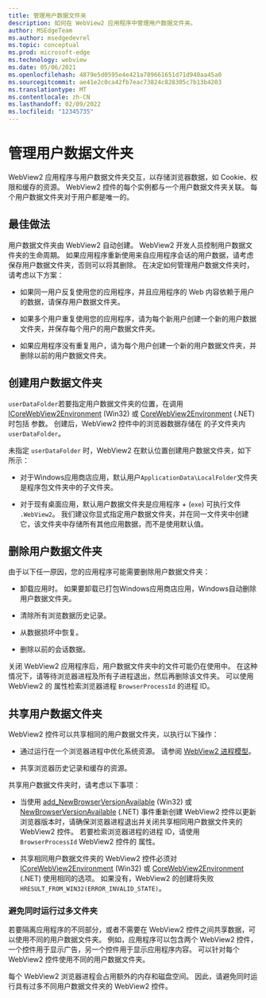 ```yaml
---
title: 管理用户数据文件夹
description: 如何在 WebView2 应用程序中管理用户数据文件夹。
author: MSEdgeTeam
ms.author: msedgedevrel
ms.topic: conceptual
ms.prod: microsoft-edge
ms.technology: webview
ms.date: 05/06/2021
ms.openlocfilehash: 4879e5d0595e4e421a789661651d71d940aa45a0
ms.sourcegitcommit: ae41e2c0ca42fb7eac73824c828305c7b13b4203
ms.translationtype: MT
ms.contentlocale: zh-CN
ms.lasthandoff: 02/09/2022
ms.locfileid: "12345735"
---
```

# <a name="manage-the-user-data-folder"></a>管理用户数据文件夹

WebView2 应用程序与用户数据文件夹交互，以存储浏览器数据，如 Cookie、权限和缓存的资源。  WebView2 控件的每个实例都与一个用户数据文件夹关联。  每个用户数据文件夹对于用户都是唯一的。


<!-- ====================================================================== -->
## <a name="best-practices"></a>最佳做法

用户数据文件夹由 WebView2 自动创建。  WebView2 开发人员控制用户数据文件夹的生命周期。  如果应用程序重新使用来自应用程序会话的用户数据，请考虑保存用户数据文件夹，否则可以将其删除。  在决定如何管理用户数据文件夹时，请考虑以下方案：

*  如果同一用户反复使用您的应用程序，并且应用程序的 Web 内容依赖于用户的数据，请保存用户数据文件夹。

*  如果多个用户重复使用您的应用程序，请为每个新用户创建一个新的用户数据文件夹，并保存每个用户的用户数据文件夹。

*  如果应用程序没有重复用户，请为每个用户创建一个新的用户数据文件夹，并删除以前的用户数据文件夹。


<!-- ====================================================================== -->
## <a name="create-user-data-folders"></a>创建用户数据文件夹

`userDataFolder`若要指定用户数据文件夹的位置，在调用 [ICoreWebView2Environment](/microsoft-edge/webview2/reference/win32/icorewebview2environment) (Win32) 或 [CoreWebView2Environment](/dotnet/api/microsoft.web.webview2.core.corewebview2environment) (.NET) 时包括 参数。  创建后，WebView2 控件中的浏览器数据存储在 的子文件夹内 `userDataFolder`。

未指定 `userDataFolder` 时，WebView2 在默认位置创建用户数据文件夹，如下所示：

*  对于Windows应用商店应用，默认用户`ApplicationData\LocalFolder`文件夹是程序包文件夹中的子文件夹。

*  对于现有桌面应用，默认用户数据文件夹是应用程序 + (`exe`) 可执行文件 `.WebView2`。  我们建议你显式指定用户数据文件夹，并在同一文件夹中创建它，该文件夹中存储所有其他应用数据，而不是使用默认值。


<!-- ====================================================================== -->
## <a name="delete-user-data-folders"></a>删除用户数据文件夹

由于以下任一原因，您的应用程序可能需要删除用户数据文件夹：

*  卸载应用时。  如果要卸载已打包Windows应用商店应用，Windows自动删除用户数据文件夹。

*  清除所有浏览数据历史记录。

*  从数据损坏中恢复。

*  删除以前的会话数据。

关闭 WebView2 应用程序后，用户数据文件夹中的文件可能仍在使用中。  在这种情况下，请等待浏览器进程及所有子进程退出，然后再删除该文件夹。  可以使用 WebView2 的 属性检索浏览器进程 `BrowserProcessId` 的进程 ID。


<!-- ====================================================================== -->
## <a name="share-user-data-folders"></a>共享用户数据文件夹

WebView2 控件可以共享相同的用户数据文件夹，以执行以下操作：

*  通过运行在一个浏览器进程中优化系统资源。  请参阅 [WebView2 进程模型](../concepts/process-model.md)。

*  共享浏览器历史记录和缓存的资源。


共享用户数据文件夹时，请考虑以下事项：

*  当使用 [add_NewBrowserVersionAvailable](/microsoft-edge/webview2/reference/win32/icorewebview2environment#add_newbrowserversionavailable) (Win32) 或 [NewBrowserVersionAvailable](/dotnet/api/microsoft.web.webview2.core.corewebview2environment.newbrowserversionavailable) (.NET) 事件重新创建 WebView2 控件以更新浏览器版本时，请确保浏览器进程退出并关闭共享相同用户数据文件夹的 WebView2 控件。  若要检索浏览器进程的进程 ID，请使用 `BrowserProcessId` WebView2 控件的 属性。

*  共享相同用户数据文件夹的 WebView2 控件必须对 [ICoreWebView2Environment](/microsoft-edge/webview2/reference/win32/icorewebview2environment) (Win32) 或 [CoreWebView2Environment](/dotnet/api/microsoft.web.webview2.core.corewebview2environment) (.NET) 使用相同的选项。  如果没有，WebView2 的创建将失败 `HRESULT_FROM_WIN32(ERROR_INVALID_STATE)`。


### <a name="avoid-running-too-many-folders-at-once"></a>避免同时运行过多文件夹

若要隔离应用程序的不同部分，或者不需要在 WebView2 控件之间共享数据，可以使用不同的用户数据文件夹。  例如，应用程序可以包含两个 WebView2 控件，一个控件用于显示广告，另一个控件用于显示应用程序内容。  可以针对每个 WebView2 控件使用不同的用户数据文件夹。

每个 WebView2 浏览器进程会占用额外的内存和磁盘空间。  因此，请避免同时运行具有过多不同用户数据文件夹的 WebView2 控件。
